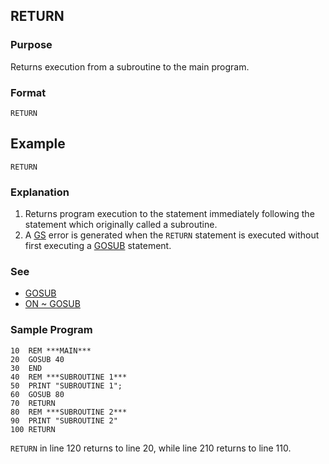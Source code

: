 ## RETURN

### Purpose
Returns execution from a subroutine to the main program.

### Format
```basic
RETURN
```
## Example
```basic
RETURN
```
### Explanation
1. Returns program execution to the statement immediately following the statement which originally called a subroutine.
2. A [GS](../errors/GS.md) error is generated when the `RETURN` statement is executed without first executing a [GOSUB](GOSUB.md) statement.

### See
 - [GOSUB](GOSUB.md)
 - [ON ~ GOSUB](ON_GOSUB.md)

### Sample Program
```basic
10  REM ***MAIN***
20  GOSUB 40
30  END
40  REM ***SUBROUTINE 1***
50  PRINT "SUBROUTINE 1"; 
60  GOSUB 80
70  RETURN 
80  REM ***SUBROUTINE 2***
90  PRINT "SUBROUTINE 2"
100 RETURN
```
`RETURN` in line 120 returns to line 20, while line 210 returns to line 110.
